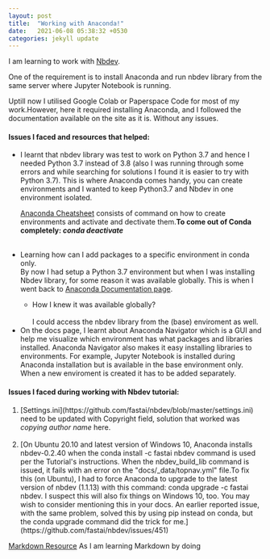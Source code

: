 ```yaml
---
layout: post
title:  "Working with Anaconda!"
date:   2021-06-08 05:38:32 +0530
categories: jekyll update
---
```


I am learning to work with [Nbdev](https://nbdev.fast.ai/). 

One of the requirement is to install Anaconda and run nbdev library from the same server where Jupyter Notebook is running.<br> 

Uptill now I utilised Google Colab or Paperspace Code for most of my work.However, here it required installing Anaconda, and I followed the documentation available on the site as it is. Without any issues. 

<h4>Issues I faced and resources that helped: </h4>

<ul>
<li>

I learnt that nbdev library was test to work on Python 3.7 and hence I needed Python 3.7 instead of 3.8 (also I was running through some errors and while searching for solutions I found it is easier to try with Python 3.7). This is where Anaconda comes handy, you can create environments and I wanted to keep Python3.7 and Nbdev in one environment isolated.
<br>

<a href="https://kapeli.com/cheat_sheets/Conda.docset/Contents/Resources/Documents/index">Anaconda Cheatsheet</a> 
consists of command on how to create environments and activate and dectivate them.**To come out of Conda completely: <em>conda deactivate</em>** </li>
  
<br>

<li>
Learning how can I add packages to a specific environment in conda only.<br>By now I had setup a Python 3.7 environment but when I was installing Nbdev library, for some reason it was available globally. This is when I went back to <a href="https://docs.anaconda.com/anaconda/">Anaconda Documentation page</a>. 

</li>
  
<ul>

<li>How I knew it was available globally?<br><br>I could access the nbdev library from the (base) enviroment as well.</li>

</ul>

<li>On the docs page, I learnt about Anaconda Navigator which is a GUI and help me visualize which environment has what packages and libraries installed. Anaconda Navigator also makes it easy installing libraries to environments. For example, Jupyter Notebook is installed during Anaconda installation but is available in the base environment only. When a new enviroment is created it has to be added separately. </li>

</ul>  

<h4>Issues I faced during working with Nbdev tutorial:</h4>

<ol>

<li>  [Settings.ini](https://github.com/fastai/nbdev/blob/master/settings.ini) need to be updated with Copyright field, solution that worked was <em>copying author name</em> here. </li> 
<br>
<li>  [On Ubuntu 20.10 and latest version of Windows 10, Anaconda installs nbdev-0.2.40 when the conda install -c fastai nbdev command is used per the Tutorial's instructions. When the nbdev_build_lib command is issued, it fails with an error on the "docs/_data/topnav.yml" file.To fix this (on Ubuntu), I had to force Anaconda to upgrade to the latest version of nbdev (1.1.13) with this command: conda upgrade -c fastai nbdev. I suspect this will also fix things on Windows 10, too. You may wish to consider mentioning this in your docs. An earlier reported issue, with the same problem, solved this by using pip instead on conda, but the conda upgrade command did the trick for me.](https://github.com/fastai/nbdev/issues/451) </li>

</ol>

[Markdown Resource](https://www.markdownguide.org/basic-syntax/) As I am learning Markdown by doing

